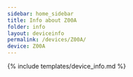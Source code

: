 ```yaml
---
sidebar: home_sidebar
title: Info about Z00A
folder: info
layout: deviceinfo
permalink: /devices/Z00A/
device: Z00A
---
```

{% include templates/device_info.md %}
